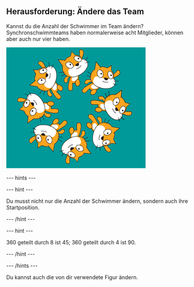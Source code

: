 ## Herausforderung: Ändere das Team

Kannst du die Anzahl der Schwimmer im Team ändern? Synchronschwimmteams haben normalerweise acht Mitglieder, können aber auch nur vier haben.

![8 Katzenschwimmer im Team](images/swim-eight.png)

--- hints ---

--- hint ---

Du musst nicht nur die Anzahl der Schwimmer ändern, sondern auch ihre Startposition.

--- /hint ---

--- hint ---

360 geteilt durch 8 ist 45; 360 geteilt durch 4 ist 90.

--- /hint ---

--- /hints ---

Du kannst auch die von dir verwendete Figur ändern. 
